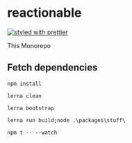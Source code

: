 # reactionable

[![styled with prettier](https://img.shields.io/badge/styled_with-prettier-ff69b4.svg)](https://github.com/prettier/prettier)

This Monorepo

## Fetch dependencies
```
npm install
```
```
lerna clean
```
```
lerna bootstrap
```
```
lerna run build;node .\packages\stuff\
```
```
npm t -- --watch
```
```

